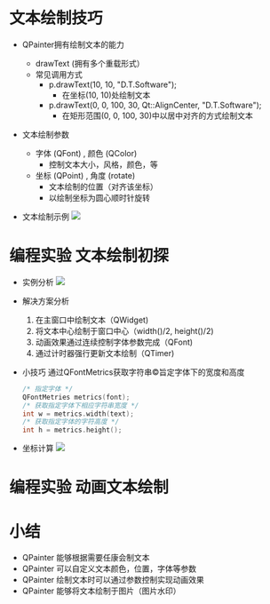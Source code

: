 # 文本绘制技巧
- QPainter拥有绘制文本的能力
    - drawText (拥有多个重载形式）
    - 常见调用方式
        - p.drawText(10, 10, "D.T.Software");
            - 在坐标(10, 10)处绘制文本
        - p.drawText(0, 0, 100, 30, Qt::AlignCenter, "D.T.Software");
            - 在矩形范围(0, 0, 100, 30)中以居中对齐的方式绘制文本

- 文本绘制参数
    - 字体 (QFont) , 颜色 (QColor)
        - 控制文本大小，风格，颜色，等
    - 坐标 (QPoint) , 角度 (rotate)
        - 文本绘制的位置（对齐该坐标）
        - 以绘制坐标为圆心顺时针旋转

- 文本绘制示例
    ![](_v_images_/.png)


# 编程实验 文本绘制初探

- 实例分析
    ![](_v_images_/.png)

- 解决方案分析
    1. 在主窗口中绘制文本（QWidget)
    2. 将文本中心绘制于窗口中心（width()/2, height()/2)
    3. 动画效果通过连续控制字体参数完成（QFont)
    4. 通过计时器强行更新文本绘制（QTimer)

- 小技巧
    通过QFontMetrics获取字符串©旨定字体下的宽度和高度
    ```c
    /* 指定字体 */
    QFontMetries metrics(font);
    /* 获取指定字体下相应字符串宽度 */
    int w = metrics.width(text);
    /* 获取指定字体的字符高度 */
    int h = metrics.height();
    ```

- 坐标计算
    ![](_v_images_/.png)

# 编程实验 动画文本绘制

# 小结
- QPainter 能够根据需要任康会制文本
- QPainter 可以自定义文本颜色，位置，字体等参数
- QPainter 绘制文本时可以通过参数控制实现动画效果
- QPainter 能够将文本绘制于图片（图片水印）


